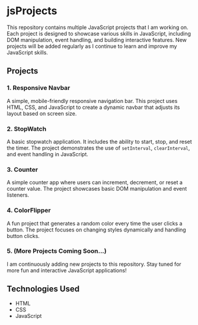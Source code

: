 # jsProjects

This repository contains multiple JavaScript projects that I am working on. Each project is designed to showcase various skills in JavaScript, including DOM manipulation, event handling, and building interactive features. New projects will be added regularly as I continue to learn and improve my JavaScript skills.

## Projects

### 1. **Responsive Navbar**
   A simple, mobile-friendly responsive navigation bar. This project uses HTML, CSS, and JavaScript to create a dynamic navbar that adjusts its layout based on screen size.

### 2. **StopWatch**
   A basic stopwatch application. It includes the ability to start, stop, and reset the timer. The project demonstrates the use of `setInterval`, `clearInterval`, and event handling in JavaScript.

### 3. **Counter**
   A simple counter app where users can increment, decrement, or reset a counter value. The project showcases basic DOM manipulation and event listeners.

### 4. **ColorFlipper**
   A fun project that generates a random color every time the user clicks a button. The project focuses on changing styles dynamically and handling button clicks.

### 5. **(More Projects Coming Soon...)**
   I am continuously adding new projects to this repository. Stay tuned for more fun and interactive JavaScript applications!

## Technologies Used

- HTML
- CSS
- JavaScript
